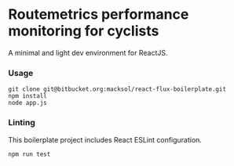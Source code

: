 Routemetrics 
performance monitoring for cyclists
=====================

A minimal and light dev environment for ReactJS.

### Usage

```
git clone git@bitbucket.org:macksol/react-flux-boilerplate.git
npm install
node app.js
```

### Linting

This boilerplate project includes React ESLint configuration.

```
npm run test
```